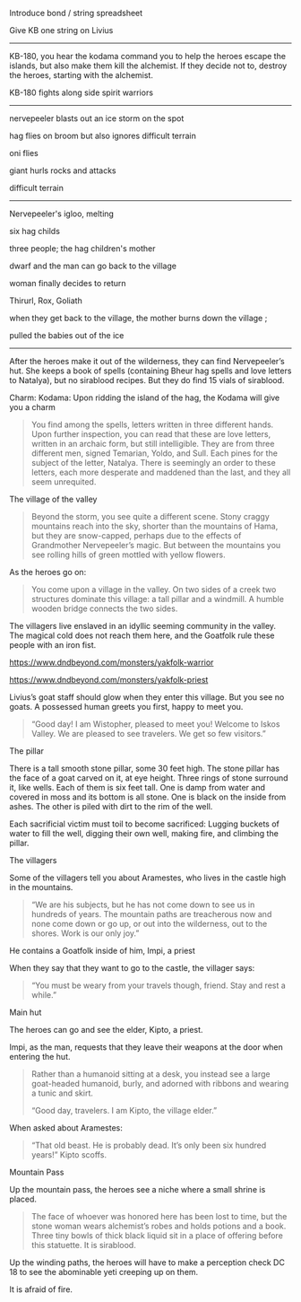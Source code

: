 Introduce bond / string spreadsheet

Give KB one string on Livius


----

KB-180, you hear the kodama command you to help the heroes escape the islands, but also make them kill the alchemist. If they decide not to, destroy the heroes, starting with the alchemist. 


KB-180 fights along side spirit warriors 

---


nervepeeler blasts out an ice storm on the spot 

hag flies on broom but also ignores difficult terrain 

oni flies

giant hurls rocks and attacks 

difficult terrain 

--- 

Nervepeeler's igloo, melting 

six hag childs 


three people; the hag children's mother

dwarf and the man can go back to the village

woman finally decides to return

Thirurl, Rox, Goliath

when they get back to the village, the mother burns down the village ; 

pulled the babies out of the ice 

---

After the heroes make it out of the wilderness, they can find Nervepeeler’s hut. She keeps a book of spells (containing Bheur hag spells and love letters to Natalya), but no sirablood recipes. But they do find 15 vials of sirablood. 

Charm: Kodama: Upon ridding the island of the hag, the Kodama will give you a charm 

> You find among the spells, letters written in three different hands. Upon further inspection, you can read that these are love letters, written in an archaic form, but still intelligible. They are from three different men, signed Temarian, Yoldo, and Sull. Each pines for the subject of the letter, Natalya. There is seemingly an order to these letters, each more desperate and maddened than the last, and they all seem unrequited. 

The village of the valley

> Beyond the storm, you see quite a different scene. Stony craggy mountains reach into the sky, shorter than the mountains of Hama, but they are snow-capped, perhaps due to the effects of Grandmother Nervepeeler’s magic. But between the mountains you see rolling hills of green mottled with yellow flowers. 

As the heroes go on: 

> You come upon a village in the valley. On two sides of a creek two structures dominate this village: a tall pillar and a windmill. A humble wooden bridge connects the two sides. 

The villagers live enslaved in an idyllic seeming community in the valley. The magical cold does not reach them here, and the Goatfolk rule these people with an iron fist.

https://www.dndbeyond.com/monsters/yakfolk-warrior

https://www.dndbeyond.com/monsters/yakfolk-priest


Livius’s goat staff should glow when they enter this village. But you see no goats.
A possessed human greets you first, happy to meet you. 

> “Good day! I am Wistopher, pleased to meet you! Welcome to Iskos Valley. We are pleased to see travelers. We get so few visitors.”

The pillar

There is a tall smooth stone pillar, some 30 feet high. The stone pillar has the face of a goat carved on it, at eye height. Three rings of stone surround it, like wells. Each of them is six feet tall. One is damp from water and covered in moss and its bottom is all stone. One is black on the inside from ashes. The other is piled with dirt to the rim of the well. 

Each sacrificial victim must toil to become sacrificed: Lugging buckets of water to fill the well, digging their own well, making fire, and climbing the pillar. 

The villagers

Some of the villagers tell you about Aramestes, who lives in the castle high in the mountains. 

> “We are his subjects, but he has not come down to see us in hundreds of years. The mountain paths are treacherous now and none come down or go up, or out into the wilderness, out to the shores. Work is our only joy.”

He contains a Goatfolk inside of him, Impi, a priest

When they say that they want to go to the castle, the villager says:

> “You must be weary from your travels though, friend. Stay and rest a while.”

Main hut

The heroes can go and see the elder, Kipto, a priest. 

Impi, as the man, requests that they leave their weapons at the door when entering the hut.

> Rather than a humanoid sitting at a desk, you instead see a large goat-headed humanoid, burly, and adorned with ribbons and wearing a tunic and skirt. 
> 
> “Good day, travelers. I am Kipto, the village elder.”

When asked about Aramestes:

> “That old beast. He is probably dead. It’s only been six hundred years!” Kipto scoffs.

Mountain Pass

Up the mountain pass, the heroes see a niche where a small shrine is placed. 

> The face of whoever was honored here has been lost to time, but the stone woman wears alchemist’s robes and holds potions and a book. Three tiny bowls of thick black liquid sit in a place of offering before this statuette. It is sirablood. 

Up the winding paths, the heroes will have to make a perception check DC 18 to see the abominable yeti creeping up on them. 

It is afraid of fire. 